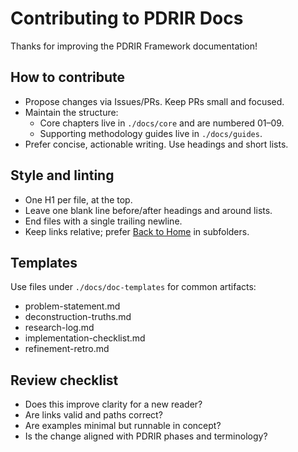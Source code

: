 # Contributing to PDRIR Docs

Thanks for improving the PDRIR Framework documentation!

## How to contribute

- Propose changes via Issues/PRs. Keep PRs small and focused.
- Maintain the structure:
  - Core chapters live in `./docs/core` and are numbered 01–09.
  - Supporting methodology guides live in `./docs/guides`.
- Prefer concise, actionable writing. Use headings and short lists.

## Style and linting

- One H1 per file, at the top.
- Leave one blank line before/after headings and around lists.
- End files with a single trailing newline.
- Keep links relative; prefer [Back to Home](../index.md) in subfolders.

## Templates

Use files under `./docs/doc-templates` for common artifacts:
- problem-statement.md
- deconstruction-truths.md
- research-log.md
- implementation-checklist.md
- refinement-retro.md

## Review checklist

- Does this improve clarity for a new reader?
- Are links valid and paths correct?
- Are examples minimal but runnable in concept?
- Is the change aligned with PDRIR phases and terminology?
